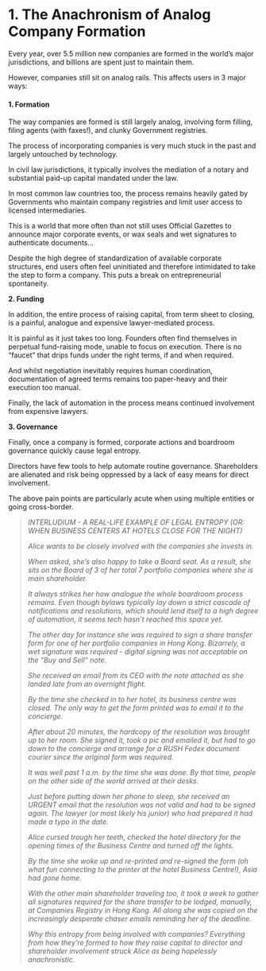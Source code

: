 # 1. The Anachronism of Analog Company Formation

Every year, over 5.5 million new companies are formed in the world’s major jurisdictions, and billions are spent just to maintain them.

However, companies still sit on analog rails. This affects users in 3 major ways:

#### 1. Formation

The way companies are formed is still largely analog, involving form filling, filing agents \(with faxes!\), and clunky Government registries. 

The process of incorporating companies is very much stuck in the past and largely untouched by technology.

In civil law jurisdictions, it typically involves the mediation of a notary and substantial paid-up capital mandated under the law.

In most common law countries too, the process remains heavily gated by Governments who maintain company registries and limit user access to licensed intermediaries.  

This is a world that more often than not still uses Official Gazettes to announce major corporate events, or wax seals and wet signatures to authenticate documents...

Despite the high degree of standardization of available corporate structures, end users often feel uninitiated and therefore intimidated to take the step to form a company. This puts a break on entrepreneurial spontaneity.

**2. Funding** 

In addition, the entire process of raising capital, from term sheet to closing, is a painful, analogue and expensive lawyer-mediated process.  

It is painful as it just takes too long.  Founders often find themselves in perpetual fund-raising mode, unable to focus on execution.  There is no “faucet” that drips funds under the right terms, if and when required.

And whilst negotiation inevitably requires human coordination, documentation of agreed terms remains too paper-heavy and their execution too manual.

Finally, the lack of automation in the process means continued involvement from expensive lawyers.

**3. Governance** 

Finally, once a company is formed, corporate actions and boardroom governance quickly cause legal entropy.

Directors have few tools to help automate routine governance. Shareholders are alienated and risk being oppressed by a lack of easy means for direct involvement.

The above pain points are particularly acute when using multiple entities or going cross-border. 

> _INTERLUDIUM - A REAL-LIFE EXAMPLE OF LEGAL ENTROPY \(OR: WHEN BUSINESS CENTERS AT HOTELS CLOSE FOR THE NIGHT\)_
>
> _Alice wants to be closely involved with the companies she invests in._
>
> _When asked, she’s also happy to take a Board seat. As a result, she sits on the Board of 3 of her total 7 portfolio companies where she is main shareholder._
>
> _It always strikes her how analogue the whole boardroom process remains. Even though bylaws typically lay down a strict cascade of notifications and resolutions, which should lend itself to a high degree of automation, it seems tech hasn’t reached this space yet._
>
> _The other day for instance she was required to sign a share transfer form for one of her portfolio companies in Hong Kong. Bizarrely, a wet signature was required - digital signing was not acceptable on the “Buy and Sell” note._
>
> _She received an email from its CEO with the note attached as she landed late from an overnight flight._
>
> _By the time she checked in to her hotel, its business centre was closed. The only way to get the form printed was to email it to the concierge._
>
> _After about 20 minutes, the hardcopy of the resolution was brought up to her room. She signed it, took a pic and emailed it, but had to go down to the concierge and arrange for a RUSH Fedex document courier since the original form was required._
>
> _It was well past 1 a.m. by the time she was done. By that time, people on the other side of the world arrived at their desks._
>
> _Just before putting down her phone to sleep, she received an URGENT email that the resolution was not valid and had to be signed again. The lawyer \(or most likely his junior\) who had prepared it had made a typo in the date._
>
> _Alice cursed trough her teeth, checked the hotel directory for the opening times of the Business Centre and turned off the lights._
>
> _By the time she woke up and re-printed and re-signed the form \(oh what fun connecting to the printer at the hotel Business Centre!\), Asia had gone home._
>
> _With the other main shareholder traveling too, it took a week to gather all signatures required for the share transfer to be lodged, manually, at Companies Registry in Hong Kong. All along she was copied on the increasingly desperate chaser emails reminding her of the deadline._
>
> _Why this entropy from being involved with companies? Everything from how they’re formed to how they raise capital to director and shareholder involvement struck Alice as being hopelessly anachronistic._

